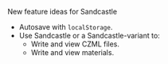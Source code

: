 New feature ideas for Sandcastle

* Autosave with `localStorage`.
* Use Sandcastle or a Sandcastle-variant to:
   * Write and view CZML files.
   * Write and view materials.